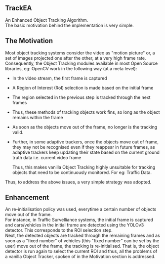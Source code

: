 ## TrackEA

An Enhanced Object Tracking Algorithm.  
The basic motivation behind the implementation is very simple.  

## The Motivation
Most object tracking systems consider the video as "motion picture" or, a set of images projected one after the other, at a very high frame rate.    
Consequently, the Object Tracking modules available in most Open Source libraries, eg: OpenCV work in the following way (at a meta level):  
- In the video stream, the first frame is captured
- A Region of Interest (RoI) selection is made based on the initial frame
- The region selected in the previous step is tracked through the next frames
- Thus, these methods of tracking objects work fins, so long as the object remains within the frame
- As soon as the objects move out of the frame, no longer is the tracking valid. 
- Further, in some adaptive trackers, once the objects move out of frame, they may not be recognised even if they reappear in future frames, as adaptive trackers keep updating their state based on the current ground truth data i.e. current video frame  
  
    Thus, this makes vanilla Object Tracking highly unsuitable for tracking objects that need to be continuously monitored. For eg: Traffic Data. 
  
Thus, to address the above issues, a very simple strategy was adopted. 

## Enhancement
An re-initialisation policy was used, everytime a certain number of objects move out of the frame.  
For instance, in Traffic Survelliance systems, the initial frame is captured and cars/vehicles in the initial frame are detected using the YOLOv3 detector. This corresponds to the ROI selection step.  
Next, the detected objects are tracked through the remaining frames and as soon as a "fixed number" of vehicles (this "fixed number" can be set by the user) move out of the frame, the tracking is re-initialised. That is, the object detector is run again to select the current ROI and thus, all the problems of a vanilla Object Tracker, spoken of in the Motivation section is addressed.  
